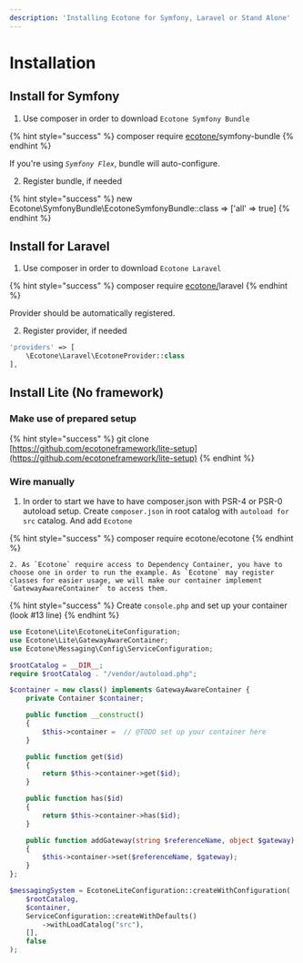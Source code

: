 ```yaml
---
description: 'Installing Ecotone for Symfony, Laravel or Stand Alone'
---
```


# Installation

## Install for Symfony

1. Use composer in order to download `Ecotone Symfony Bundle`

{% hint style="success" %}
composer require [ecotone/](https://packagist.org/packages/ecotone/)symfony-bundle
{% endhint %}

If you're using _`Symfony Flex`_,  bundle will auto-configure. 

2. Register bundle, if needed

{% hint style="success" %}
new Ecotone\SymfonyBundle\EcotoneSymfonyBundle::class =&gt; \['all' =&gt; true\]
{% endhint %}

## Install for Laravel

1. Use composer in order to download `Ecotone Laravel`

{% hint style="success" %}
composer require [ecotone/](https://packagist.org/packages/ecotone/)laravel
{% endhint %}

Provider should be automatically registered.

2. Register provider, if needed

```php
'providers' => [
    \Ecotone\Laravel\EcotoneProvider::class
],
```

## Install Lite \(No framework\)

### Make use of prepared setup

{% hint style="success" %}
git clone [https://github.com/ecotoneframework/lite-setup](https://github.com/ecotoneframework/lite-setup)
{% endhint %}

### Wire manually

1. In order to start we have to have composer.json with PSR-4 or PSR-0 autoload setup.  Create `composer.json` in root catalog with `autoload for src` catalog.  And add `Ecotone`

{% hint style="success" %}
composer require ecotone/ecotone
{% endhint %}

    2. As `Ecotone` require access to Dependency Container, you have to choose one in order to run the example. As `Ecotone` may register classes for easier usage, we will make our container implement `GatewayAwareContainer` to access them.

{% hint style="success" %}
Create `console.php` and set up your container \(look \#13 line\)
{% endhint %}

```php
use Ecotone\Lite\EcotoneLiteConfiguration;
use Ecotone\Lite\GatewayAwareContainer;
use Ecotone\Messaging\Config\ServiceConfiguration;

$rootCatalog = __DIR__;
require $rootCatalog . "/vendor/autoload.php";

$container = new class() implements GatewayAwareContainer {
    private Container $container;

    public function __construct()
    {
        $this->container =  // @TODO set up your container here
    }

    public function get($id)
    {
        return $this->container->get($id);
    }

    public function has($id)
    {
        return $this->container->has($id);
    }

    public function addGateway(string $referenceName, object $gateway): void
    {
        $this->container->set($referenceName, $gateway);
    }
};

$messagingSystem = EcotoneLiteConfiguration::createWithConfiguration(
    $rootCatalog,
    $container,
    ServiceConfiguration::createWithDefaults()
        ->withLoadCatalog("src"),
    [],
    false
);
```

